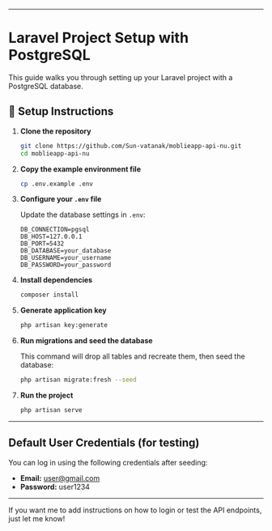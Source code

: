 
---

# Laravel Project Setup with PostgreSQL

This guide walks you through setting up your Laravel project with a PostgreSQL database.

## 🚀 Setup Instructions

1. **Clone the repository**

   ```bash
   git clone https://github.com/Sun-vatanak/moblieapp-api-nu.git
   cd moblieapp-api-nu
   ```

2. **Copy the example environment file**

   ```bash
   cp .env.example .env
   ```

3. **Configure your `.env` file**

   Update the database settings in `.env`:

   ```
   DB_CONNECTION=pgsql
   DB_HOST=127.0.0.1
   DB_PORT=5432
   DB_DATABASE=your_database
   DB_USERNAME=your_username
   DB_PASSWORD=your_password
   ```

4. **Install dependencies**

   ```bash
   composer install
   ```

5. **Generate application key**

   ```bash
   php artisan key:generate
   ```

6. **Run migrations and seed the database**

   This command will drop all tables and recreate them, then seed the database:

   ```bash
   php artisan migrate:fresh --seed
   ```

7. **Run the project**

   ```bash
   php artisan serve
   ```

---

## Default User Credentials (for testing)

You can log in using the following credentials after seeding:

* **Email:** [user@gmail.com](mailto:user@gmail.com)
* **Password:** user1234

---

If you want me to add instructions on how to login or test the API endpoints, just let me know!
